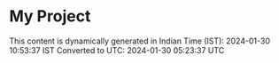 # My Project

This content is dynamically generated in Indian Time (IST): 2024-01-30 10:53:37 IST
Converted to UTC: 2024-01-30 05:23:37 UTC

